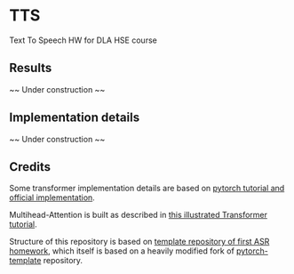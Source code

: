 # TTS
Text To Speech HW for DLA HSE course

## Results
~~ Under construction ~~

## Implementation details
~~ Under construction ~~

## Credits
Some transformer implementation details are based on 
[pytorch tutorial and official implementation](https://pytorch.org/tutorials/beginner/translation_transformer.html).

Multihead-Attention is built as described in [this illustrated Transformer tutorial](https://jalammar.github.io/illustrated-transformer/).

Structure of this repository is based on [template repository of first ASR homework](https://github.com/WrathOfGrapes/asr_project_template),
which itself is based on a heavily modified fork
of [pytorch-template](https://github.com/victoresque/pytorch-template) repository.
